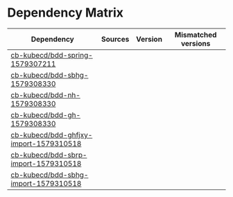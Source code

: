 # Dependency Matrix

Dependency | Sources | Version | Mismatched versions
---------- | ------- | ------- | -------------------
[cb-kubecd/bdd-spring-1579307211](https://github.com/cb-kubecd/bdd-spring-1579307211.git) |  | []() | 
[cb-kubecd/bdd-sbhg-1579308330](https://github.com/cb-kubecd/bdd-sbhg-1579308330.git) |  | []() | 
[cb-kubecd/bdd-nh-1579308330](https://github.com/cb-kubecd/bdd-nh-1579308330.git) |  | []() | 
[cb-kubecd/bdd-gh-1579308330](https://github.com/cb-kubecd/bdd-gh-1579308330.git) |  | []() | 
[cb-kubecd/bdd-ghfjxy-import-1579310518](https://github.com/cb-kubecd/bdd-ghfjxy-import-1579310518.git) |  | []() | 
[cb-kubecd/bdd-sbrp-import-1579310518](https://github.com/cb-kubecd/bdd-sbrp-import-1579310518.git) |  | []() | 
[cb-kubecd/bdd-sbhg-import-1579310518](https://github.com/cb-kubecd/bdd-sbhg-import-1579310518.git) |  | []() | 
